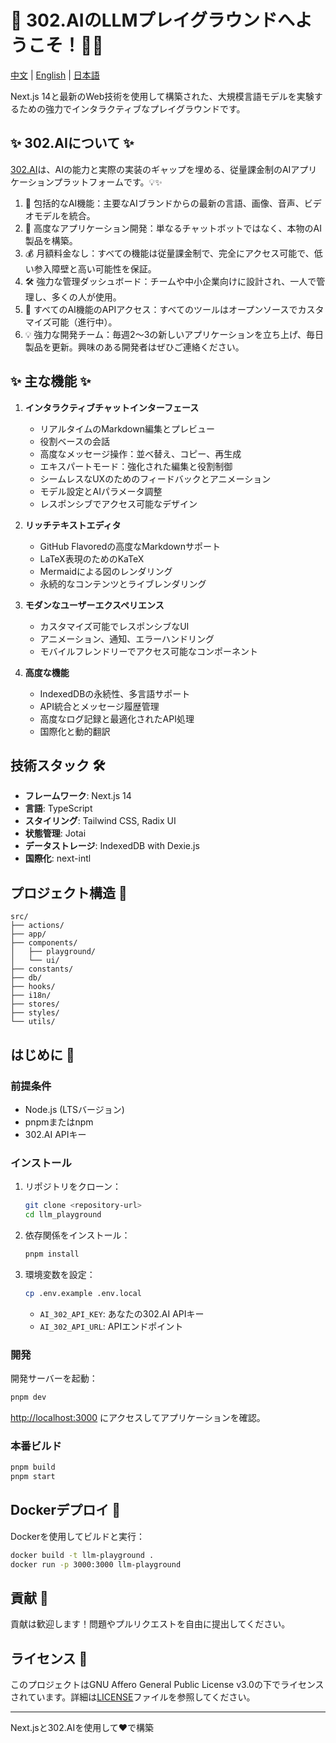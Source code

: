 # 🤖 302.AIのLLMプレイグラウンドへようこそ！🚀✨

[中文](README_zh.md) | [English](README.md) | [日本語](README_ja.md)

Next.js 14と最新のWeb技術を使用して構築された、大規模言語モデルを実験するための強力でインタラクティブなプレイグラウンドです。

## ✨ 302.AIについて ✨
[302.AI](https://302.ai)は、AIの能力と実際の実装のギャップを埋める、従量課金制のAIアプリケーションプラットフォームです。💡✨
1. 🧠 包括的なAI機能：主要なAIブランドからの最新の言語、画像、音声、ビデオモデルを統合。
2. 🚀 高度なアプリケーション開発：単なるチャットボットではなく、本物のAI製品を構築。
3. 💰 月額料金なし：すべての機能は従量課金制で、完全にアクセス可能で、低い参入障壁と高い可能性を保証。
4. 🛠️ 強力な管理ダッシュボード：チームや中小企業向けに設計され、一人で管理し、多くの人が使用。
5. 🔗 すべてのAI機能のAPIアクセス：すべてのツールはオープンソースでカスタマイズ可能（進行中）。
6. 💡 強力な開発チーム：毎週2〜3の新しいアプリケーションを立ち上げ、毎日製品を更新。興味のある開発者はぜひご連絡ください。

## ✨ 主な機能 ✨

1. **インタラクティブチャットインターフェース**
   - リアルタイムのMarkdown編集とプレビュー
   - 役割ベースの会話
   - 高度なメッセージ操作：並べ替え、コピー、再生成
   - エキスパートモード：強化された編集と役割制御
   - シームレスなUXのためのフィードバックとアニメーション
   - モデル設定とAIパラメータ調整
   - レスポンシブでアクセス可能なデザイン

2. **リッチテキストエディタ**
   - GitHub Flavoredの高度なMarkdownサポート
   - LaTeX表現のためのKaTeX
   - Mermaidによる図のレンダリング
   - 永続的なコンテンツとライブレンダリング

3. **モダンなユーザーエクスペリエンス**
   - カスタマイズ可能でレスポンシブなUI
   - アニメーション、通知、エラーハンドリング
   - モバイルフレンドリーでアクセス可能なコンポーネント

4. **高度な機能**
   - IndexedDBの永続性、多言語サポート
   - API統合とメッセージ履歴管理
   - 高度なログ記録と最適化されたAPI処理
   - 国際化と動的翻訳

## 技術スタック 🛠️

- **フレームワーク**: Next.js 14
- **言語**: TypeScript
- **スタイリング**: Tailwind CSS, Radix UI
- **状態管理**: Jotai
- **データストレージ**: IndexedDB with Dexie.js
- **国際化**: next-intl

## プロジェクト構造 📁

```plaintext
src/
├── actions/
├── app/
├── components/
│   ├── playground/
│   └── ui/
├── constants/
├── db/
├── hooks/
├── i18n/
├── stores/
├── styles/
└── utils/
```

## はじめに 🚀

### 前提条件

- Node.js (LTSバージョン)
- pnpmまたはnpm
- 302.AI APIキー

### インストール

1. リポジトリをクローン：
   ```bash
   git clone <repository-url>
   cd llm_playground
   ```
   
2. 依存関係をインストール：
   ```bash
   pnpm install
   ```

3. 環境変数を設定：
   ```bash
   cp .env.example .env.local
   ```

   - `AI_302_API_KEY`: あなたの302.AI APIキー
   - `AI_302_API_URL`: APIエンドポイント

### 開発

開発サーバーを起動：

```bash
pnpm dev
```

[http://localhost:3000](http://localhost:3000) にアクセスしてアプリケーションを確認。

### 本番ビルド

```bash
pnpm build
pnpm start
```

## Dockerデプロイ 🐳

Dockerを使用してビルドと実行：

```bash
docker build -t llm-playground .
docker run -p 3000:3000 llm-playground
```

## 貢献 🤝

貢献は歓迎します！問題やプルリクエストを自由に提出してください。

## ライセンス 📜

このプロジェクトはGNU Affero General Public License v3.0の下でライセンスされています。詳細は[LICENSE](LICENSE)ファイルを参照してください。

---

Next.jsと302.AIを使用して❤️で構築 